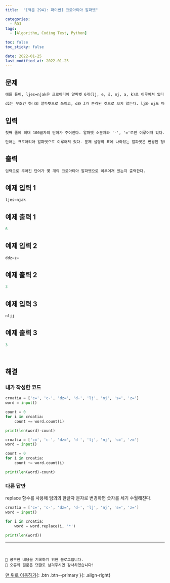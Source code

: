 ```yaml
---
title:  "[백준 2941: 파이썬] 크로아티아 알파벳" 

categories:
  - BOJ
tags:
  - [Algorithm, Coding Test, Python]

toc: false
toc_sticky: false

date: 2022-01-25
last_modified_at: 2022-01-25
---
```


## 문제
```html
예를 들어, ljes=njak은 크로아티아 알파벳 6개(lj, e, š, nj, a, k)로 이루어져 있다. 단어가 주어졌을 때, 몇 개의 크로아티아 알파벳으로 이루어져 있는지 출력한다.

dž는 무조건 하나의 알파벳으로 쓰이고, d와 ž가 분리된 것으로 보지 않는다. lj와 nj도 마찬가지이다. 위 목록에 없는 알파벳은 한 글자씩 센다.
```


## 입력  
```html
첫째 줄에 최대 100글자의 단어가 주어진다. 알파벳 소문자와 '-', '='로만 이루어져 있다.

단어는 크로아티아 알파벳으로 이루어져 있다. 문제 설명의 표에 나와있는 알파벳은 변경된 형태로 입력된다.
```

## 출력 
```html 
입력으로 주어진 단어가 몇 개의 크로아티아 알파벳으로 이루어져 있는지 출력한다.
```

## 예제 입력 1
```python
ljes=njak
```

## 예제 출력 1
```python
6
```

## 예제 입력 2
```python
ddz=z=
```

## 예제 출력 2
```python
3
```

## 예제 입력 3
```python
nljj
```

## 예제 출력 3
```python
3
```

<br>

## 해결
### 내가 작성한 코드 
```python
croatia = ['c=', 'c-', 'dz=', 'd-', 'lj', 'nj', 's=', 'z=']
word = input()

count = 0
for i in croatia:
    count += word.count(i)

print(len(word)-count)
```

```python
croatia = ['c=', 'c-', 'dz=', 'd-', 'lj', 'nj', 's=', 'z=']
word = input()

count = 0
for i in croatia:
    count += word.count(i)

print(len(word)-count)
```

### 다른 답안
replace 함수를 사용해 임의의 한글자 문자로 변경하면 숫자를 세기 수월해진다.
```python
croatia = ['c=', 'c-', 'dz=', 'd-', 'lj', 'nj', 's=', 'z=']
word = input()

for i in croatia:
    word = word.replace(i, '*')

print(len(word))
```

***
<br>

    💾 공부한 내용을 기록하기 위한 블로그입니다.
    📄 오류와 질문은 댓글로 남겨주시면 감사하겠습니다!

[맨 위로 이동하기](#){: .btn .btn--primary }{: .align-right}